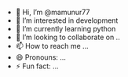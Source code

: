 - 👋 Hi, I’m @mamunur77
- 👀 I’m interested in development
- 🌱 I’m currently learning python
- 💞️ I’m looking to collaborate on ..
- 📫 How to reach me ...
- 😄 Pronouns: ...
- ⚡ Fun fact: ...

<!---
mamunur77/mamunur77 is a ✨ special ✨ repository because its `README.md` (this file) appears on your GitHub profile.
You can click the Preview link to take a look at your changes.
--->

